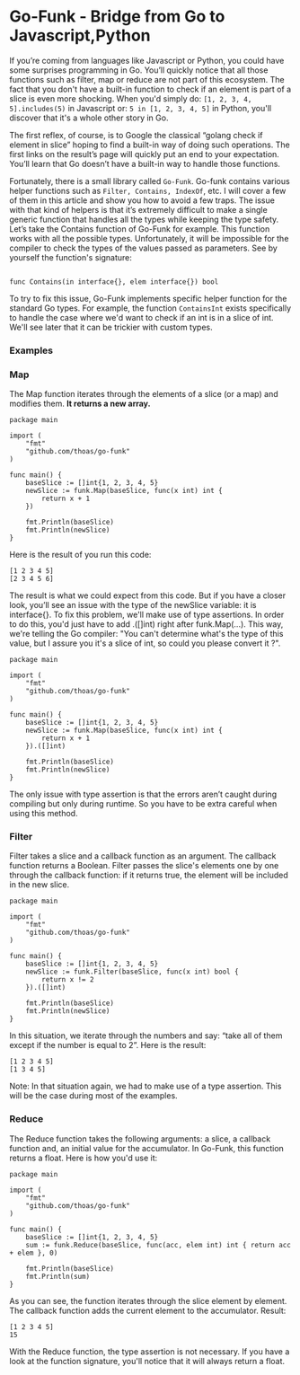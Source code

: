 # Go-Funk - Bridge from Go to Javascript,Python

If you’re coming from languages like Javascript or Python, you could have some surprises programming in Go.
You’ll quickly notice that all those functions such as filter, map or reduce are not part of this ecosystem. 
The fact that you don't have a built-in function to check if an element is part of a slice is even more shocking. 
When you'd simply do: ```[1, 2, 3, 4, 5].includes(5)``` in Javascript or: ```5 in [1, 2, 3, 4, 5]``` in Python, you'll discover that it's a whole other story in Go.

The first reflex, of course, is to Google the classical “golang check if element in slice” hoping to find a built-in way of doing such operations. 
The first links on the result’s page will quickly put an end to your expectation. You’ll learn that Go doesn’t have a built-in way to handle those functions.

Fortunately, there is a small library called ```Go-Funk```. Go-funk contains various helper functions such as ```Filter, Contains, IndexOf```, etc. I will cover a few of them in this article and show you how to avoid a few traps.
The issue with that kind of helpers is that it’s extremely difficult to make a single generic function that handles all the types while keeping the type safety. Let’s take the Contains function of Go-Funk for example. This function works with all the possible types. Unfortunately, it will be impossible for the compiler to check the types of the values passed as parameters. See by yourself the function's signature:

```golang

func Contains(in interface{}, elem interface{}) bool
```
To try to fix this issue, Go-Funk implements specific helper function for the standard Go types. For example, the function ```ContainsInt``` exists specifically to handle the case where we'd want to check if an int is in a slice of int. 
We'll see later that it can be trickier with custom types.

### Examples
### Map
The Map function iterates through the elements of a slice (or a map) and modifies them. **It returns a new array.**
```golang
package main

import (
	"fmt"
	"github.com/thoas/go-funk"
)

func main() {
	baseSlice := []int{1, 2, 3, 4, 5}
	newSlice := funk.Map(baseSlice, func(x int) int {
		return x + 1
	})

	fmt.Println(baseSlice)
	fmt.Println(newSlice)
}
```
Here is the result of you run this code:
```
[1 2 3 4 5] 
[2 3 4 5 6]
```
The result is what we could expect from this code. But if you have a closer look, you’ll see an issue with the type of the newSlice variable: it is interface{}. 
To fix this problem, we'll make use of type assertions. In order to do this, you'd just have to add .([]int) right after funk.Map(...). This way, we're telling the Go compiler: "You can't determine what's the type of this value, but I assure you it's a slice of int, so could you please convert it ?".
```golang
package main

import (
	"fmt"
	"github.com/thoas/go-funk"
)

func main() {
	baseSlice := []int{1, 2, 3, 4, 5}
	newSlice := funk.Map(baseSlice, func(x int) int {
		return x + 1
	}).([]int)

	fmt.Println(baseSlice)
	fmt.Println(newSlice)
}
```
The only issue with type assertion is that the errors aren’t caught during compiling but only during runtime. So you have to be extra careful when using this method.

### Filter
Filter takes a slice and a callback function as an argument. The callback function returns a Boolean. Filter passes the slice's elements one by one through the callback function: if it returns true, the element will be included in the new slice.
```golang
package main

import (
	"fmt"
	"github.com/thoas/go-funk"
)

func main() {
	baseSlice := []int{1, 2, 3, 4, 5}
	newSlice := funk.Filter(baseSlice, func(x int) bool {
		return x != 2
	}).([]int)

	fmt.Println(baseSlice)
	fmt.Println(newSlice)
}
```
In this situation, we iterate through the numbers and say: “take all of them except if the number is equal to 2”. Here is the result:
```
[1 2 3 4 5]
[1 3 4 5]
```
Note: In that situation again, we had to make use of a type assertion. This will be the case during most of the examples.

### Reduce
The Reduce function takes the following arguments: a slice, a callback function and, an initial value for the accumulator. In Go-Funk, this function returns a float. Here is how you'd use it:
```golang
package main

import (
	"fmt"
	"github.com/thoas/go-funk"
)

func main() {
	baseSlice := []int{1, 2, 3, 4, 5}
	sum := funk.Reduce(baseSlice, func(acc, elem int) int { return acc + elem }, 0)

	fmt.Println(baseSlice)
	fmt.Println(sum)
}
```
As you can see, the function iterates through the slice element by element. The callback function adds the current element to the accumulator. Result:

```
[1 2 3 4 5]
15
```
With the Reduce function, the type assertion is not necessary. If you have a look at the function signature, you'll notice that it will always return a float.
